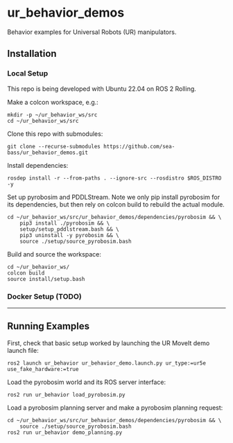 # ur_behavior_demos
Behavior examples for Universal Robots (UR) manipulators.

## Installation

### Local Setup

This repo is being developed with Ubuntu 22.04 on ROS 2 Rolling.

Make a colcon workspace, e.g.:

```
mkdir -p ~/ur_behavior_ws/src
cd ~/ur_behavior_ws/src
```

Clone this repo with submodules:

```
git clone --recurse-submodules https://github.com/sea-bass/ur_behavior_demos.git
```

Install dependencies:

```
rosdep install -r --from-paths . --ignore-src --rosdistro $ROS_DISTRO -y
```

Set up pyrobosim and PDDLStream. Note we only pip install pyrobosim for its dependencies, but then rely on colcon build
to rebuild the actual module.

```
cd ~/ur_behavior_ws/src/ur_behavior_demos/dependencies/pyrobosim && \
    pip3 install ./pyrobosim && \
    setup/setup_pddlstream.bash && \
    pip3 uninstall -y pyrobosim && \
    source ./setup/source_pyrobosim.bash
```

Build and source the workspace:

```
cd ~/ur_behavior_ws/
colcon build
source install/setup.bash
```

### Docker Setup (TODO)

---

## Running Examples

First, check that basic setup worked by launching the UR MoveIt demo launch file:

```
ros2 launch ur_behavior ur_behavior_demo.launch.py ur_type:=ur5e use_fake_hardware:=true
```

Load the pyrobosim world and its ROS server interface:

```
ros2 run ur_behavior load_pyrobosim.py
```

Load a pyrobosim planning server and make a pyrobosim planning request:

```
cd ~/ur_behavior_ws/src/ur_behavior_demos/dependencies/pyrobosim && \
    source ./setup/source_pyrobosim.bash
ros2 run ur_behavior demo_planning.py
```
